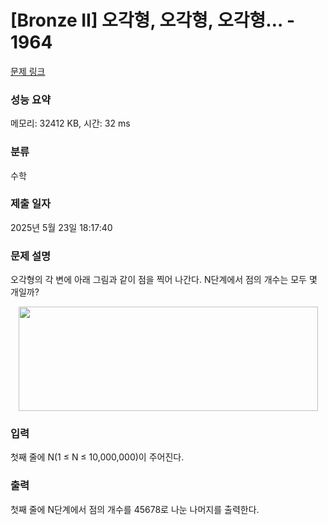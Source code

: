 # [Bronze II] 오각형, 오각형, 오각형… - 1964 

[문제 링크](https://www.acmicpc.net/problem/1964) 

### 성능 요약

메모리: 32412 KB, 시간: 32 ms

### 분류

수학

### 제출 일자

2025년 5월 23일 18:17:40

### 문제 설명

<p>오각형의 각 변에 아래 그림과 같이 점을 찍어 나간다. N단계에서 점의 개수는 모두 몇 개일까?</p>

<p style="text-align: center;"><img alt="" height="167" src="https://www.acmicpc.net/JudgeOnline/upload/201007/55555.png" width="479"></p>

### 입력 

 <p>첫째 줄에 N(1 ≤ N ≤ 10,000,000)이 주어진다.</p>

### 출력 

 <p>첫째 줄에 N단계에서 점의 개수를 45678로 나눈 나머지를 출력한다.</p>

